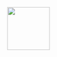 <div id="header" align="center">
<img src="https://media.giphy.com/media/M9gbBd9nbDrOTu1Mqx/giphy.gif](https://media.giphy.com/media/WUTywPPYZpdDChyBaZ/giphy.gif" width="100"/>
</div>
